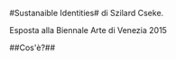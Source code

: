 #Sustanaible Identities#
di Szilard Cseke.

Esposta alla Biennale Arte di Venezia 2015

##Cos'è?##

